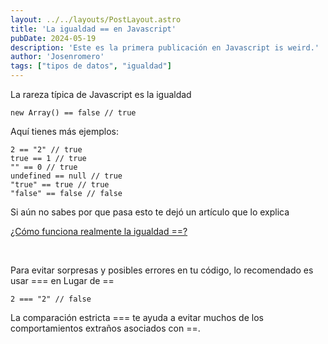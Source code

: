 ```yaml
---
layout: ../../layouts/PostLayout.astro
title: 'La igualdad == en Javascript'
pubDate: 2024-05-19
description: 'Este es la primera publicación en Javascript is weird.'
author: 'Josenromero'
tags: ["tipos de datos", "igualdad"]
---
```


La rareza típica de Javascript es la igualdad

```
new Array() == false // true
```

Aquí tienes más ejemplos:

```
2 == "2" // true
true == 1 // true
"" == 0 // true
undefined == null // true
"true" == true // true
"false" == false // false
```

Si aún no sabes por que pasa esto te dejó un artículo que lo explica

<a href='https://midu.dev/como-funciona-el-operador-igualdad-simple-javascript/' target='_blank' rel='noreferrer'>¿Cómo funciona realmente la igualdad ==?</a>

<br>

Para evitar sorpresas y posibles errores en tu código, lo recomendado es usar === en Lugar de ==

```
2 === "2" // false
```

La comparación estricta === te ayuda a evitar muchos de los comportamientos extraños asociados con ==.
